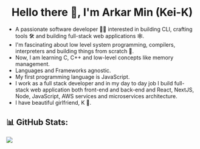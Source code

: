 <h1 align="center">
  Hello there 👋, I'm Arkar Min (Kei-K)
</h1>

- A passionate software developer 🧑‍💻 interested in building CLI, crafting tools 🛠️ and building full-stack web applications 🕸️.
- I'm fascinating about low level system programming, compilers, interpreters and building things from scratch 🚀.
- Now, I am learning C, C++ and low-level concepts like memory management.
- Languages and Frameworks agnostic.
- My first programming language is JavaScript.
- I work as a full stack developer and in my day to day job I build full-stack web application both front-end and back-end and React, NextJS, Node, JavaScript, AWS services and microservices architecture.
- I have beautiful girlfriend, K 💙.

## 📊 GitHub Stats:
![](https://github-readme-stats.vercel.app/api/top-langs/?username=Kei-K23&theme=dark&hide_border=false&include_all_commits=false&count_private=false&layout=compact)
